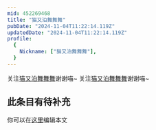 ```yaml
---
mid: 452269468
title: "猫又泊舞舞舞"
pubDate: "2024-11-04T11:22:14.119Z"
updatedDate: "2024-11-04T11:22:14.119Z"
profile:
  {
    Nickname: ["猫又泊舞舞舞"],
  }
---
```


关注[猫又泊舞舞舞](https://space.bilibili.com/452269468)谢谢喵~ 关注[猫又泊舞舞舞](https://space.bilibili.com/452269468)谢谢喵~

## 此条目有待补充
你可以在[这里](https://github.com/Yuhanawa/VTuber.ICU-Content/edit/master/v/猫又泊舞舞舞/index.md)编辑本文
